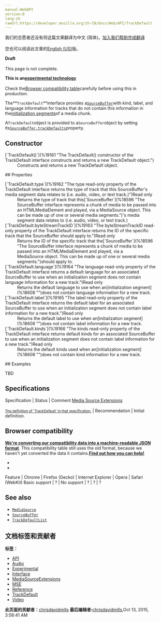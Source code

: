 ```yaml
---
manual:WebAPI
version:0
lang:zh
rawUrl:https://developer.mozilla.org/zh-CN/docs/Web/API/TrackDefault
---
```




<bdi>我们的志愿者还没有将这篇文章翻译为<bdi>中文 (简体)</bdi>。[加入我们帮助完成翻译](%19157 "")<br></br>您也可以阅读此文章的[English (US)](%19158 "")版。</bdi>






**Draft**<br></br>This page is not complete.




**This is an[experimental technology](%3404 "")**<br></br>Check the[Browser compatibility table](%19159 "")carefully before using this in production.




The**`TrackDefault`**interface provides a[`SourceBuffer`](%18596 "The SourceBuffer interface represents a chunk of media to be passed into an HTMLMediaElement and played, via a MediaSource object. This can be made up of one or several media segments.")with kind, label, and language information for tracks that do not contain this information in the[initialization segments](%19160 "")of a media chunk.



A`TrackDefault`object is provided to a`SourceBuffer`object by setting its[`SourceBuffer.trackDefaults`](%18607 "The trackDefaults property of the SourceBuffer interface specifies the default values to use if kind, label, and/or language information is not available in the initialization segment of the media to be appended to the SourceBuffer.")property.


## Constructor<a name="Constructor"></a>
<dl><dt id=''>[`TrackDefault()`](%19161 "The TrackDefault() constructor of the TrackDefault interface constructs and returns a new TrackDefault object.")</dt><dd>Constructs and returns a new`TrackDefault`object.</dd></dl>
## Properties<a name="Properties"></a>
<dl><dt id=''>[`TrackDefault.type`](%19162 "The type read-only property of the TrackDefault interface returns the type of track that this SourceBuffer's media segment data relates to (i.e. audio, video, or text track.)")Read only</dt><dd>Returns the type of track that this[`SourceBuffer`](%18596 "The SourceBuffer interface represents a chunk of media to be passed into an HTMLMediaElement and played, via a MediaSource object. This can be made up of one or several media segments.")&#39;s media segment data relates to (i.e. audio, video, or text track.)</dd><dt id=''>[`TrackDefault.byteStreamTrackID`](%19163 "The byteStreamTrackID read-only property of the TrackDefault interface returns the ID of the specific track that the SourceBuffer should apply to.")Read only</dt><dd>Returns the ID of the specific track that the[`SourceBuffer`](%18596 "The SourceBuffer interface represents a chunk of media to be passed into an HTMLMediaElement and played, via a MediaSource object. This can be made up of one or several media segments.")should apply to.</dd><dt id=''>[`TrackDefault.language`](%19164 "The language read-only property of the TrackDefault interface returns a default language for an associated SourceBuffer to use when an initialization segment does not contain language information for a new track.")Read only</dt><dd>Returns the default language to use when an[initialization segment](%18608 "")does not contain language information for a new track.</dd><dt id=''>[`TrackDefault.label`](%19165 "The label read-only property of the TrackDefault interface returns the default label for an associated SourceBuffer to use when an initialization segment does not contain label information for a new track.")Read only</dt><dd>Returns the default label to use when an[initialization segment](%18608 "")does not contain label information for a new track.</dd><dt id=''>[`TrackDefault.kinds`](%19166 "The kinds read-only property of the TrackDefault interface returns default kinds for an associated SourceBuffer to use when an initialization segment does not contain label information for a new track.")Read only</dt><dd>Returns the default kinds used when an[initialization segment](%18608 "")does not contain kind information for a new track.</dd></dl><dl></dl><dl></dl>
## Examples<a name="Examples"></a>


TBD


## Specifications<a name="Specifications"></a>
Specification | Status | Comment 
[Media Source Extensions<br></br><small>The definition of &#39;TrackDefault&#39; in that specification.</small>](%19167 "") | Recommendation | Initial definition. 


## Browser compatibility<a name="Browser_compatibility"></a>


**[We&#39;re converting our compatibility data into a machine-readable JSON format](%3344 "")**. This compatibility table still uses the old format, because we haven&#39;t yet converted the data it contains.**[Find out how you can help!](%3409 "")**


* 
* 
Feature | Chrome | Firefox (Gecko) | Internet Explorer | Opera | Safari (WebKit) 
Basic support | ? | No support | ? | ? | ? 





## See also<a name="See_also"></a>

* [`MediaSource`](%18598 "The MediaSource interface of the Media Source Extensions API represents a source of media data for an HTMLMediaElement object. A MediaSource object can be attached to a HTMLMediaElement to be played in the user agent.")
* [`SourceBuffer`](%18596 "The SourceBuffer interface represents a chunk of media to be passed into an HTMLMediaElement and played, via a MediaSource object. This can be made up of one or several media segments.")
* [`TrackDefaultList`](%19168 "The TrackDefaultList interface represents a simple container list for multiple TrackDefault objects.")



## 文档标签和贡献者
**标签：**
* [API](%50 "")
* [Audio](%3822 "")
* [Experimental](%3379 "")
* [Interface](%3380 "")
* [MediaSourceExtensions](%19169 "")
* [MSE](%18644 "")
* [Reference](%3381 "")
* [TrackDefault](%19170 "")
* [Video](%4182 "")

**此页面的贡献者：**[chrisdavidmills](%3495 "")
**最后编辑者:**[chrisdavidmills](%3495 ""),<time>Oct 13, 2015, 3:56:41 AM</time>


